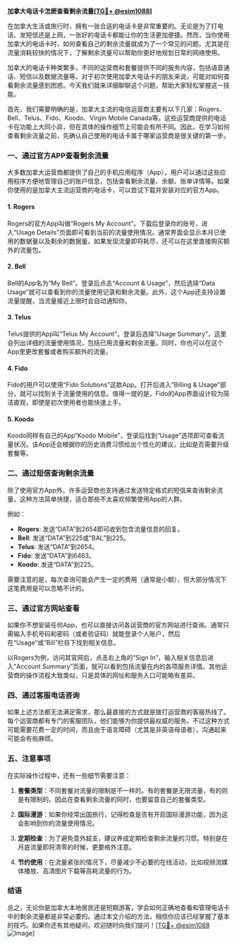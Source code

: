 **加拿大电话卡怎麽查看剩余流量[[TG💪+ @esim1088](https://t.me/s/esim1088)]**

在加拿大生活或旅行时，拥有一张合适的电话卡是非常重要的。无论是为了打电话、发短信还是上网，一张好的电话卡都能让你的生活更加便捷。然而，当你使用加拿大的电话卡时，如何查看自己的剩余流量就成为了一个常见的问题。尤其是在流量消耗较快的情况下，了解剩余流量可以帮助你更好地规划日常的网络使用。

加拿大的电话卡种类繁多，不同的运营商和套餐提供不同的服务内容，包括语音通话、短信以及数据流量等。对于初次使用加拿大电话卡的朋友来说，可能对如何查看剩余流量感到困惑。今天我们就来详细聊聊这个问题，帮助大家轻松掌握这一技能。

首先，我们需要明确的是，加拿大主流的电信运营商主要有以下几家：Rogers、Bell、Telus、Fido、Koodo、Virgin Mobile Canada等。这些运营商提供的电话卡在功能上大同小异，但在具体的操作细节上可能会有所不同。因此，在学习如何查看剩余流量之前，先确认自己使用的电话卡属于哪家运营商是很关键的第一步。

### **一、通过官方APP查看剩余流量**

大多数加拿大运营商都提供了自己的手机应用程序（App），用户可以通过这些应用程序方便地管理自己的账户信息，包括查看剩余流量、余额、账单详情等。如果你使用的是加拿大主流运营商的电话卡，可以尝试下载并安装对应的官方App。

#### **1. Rogers**
Rogers的官方App叫做“Rogers My Account”。下载后登录你的账号，进入“Usage Details”页面即可看到当前的流量使用情况。通常界面会显示本月已使用的数据量以及剩余的数据量。如果发现流量即将耗尽，还可以在这里直接购买额外的流量包。

#### **2. Bell**
Bell的App名为“My Bell”。登录后点击“Account & Usage”，然后选择“Data Usage”就可以查看到你的流量使用记录和剩余流量。此外，这个App还支持设置流量提醒，当流量接近上限时会自动通知你。

#### **3. Telus**
Telus提供的App叫“Telus My Account”。登录后选择“Usage Summary”，这里会列出详细的流量使用情况，包括已用流量和剩余流量。同时，你也可以在这个App里更改套餐或者购买额外的流量。

#### **4. Fido**
Fido的用户可以使用“Fido Solutions”这款App。打开后进入“Billing & Usage”部分，就可以找到关于流量使用的信息。值得一提的是，Fido的App界面设计较为简洁直观，即使是初次使用者也能快速上手。

#### **5. Koodo**
Koodo同样有自己的App“Koodo Mobile”，登录后找到“Usage”选项即可查看流量状况。该App还会根据你的历史消费习惯给出个性化的建议，比如是否需要升级套餐等。

### **二、通过短信查询剩余流量**

除了使用官方App外，许多运营商也支持通过发送特定格式的短信来查询剩余流量。这种方法简单快捷，适合那些不太喜欢频繁使用App的人群。

例如：
- **Rogers**: 发送“DATA”到2654即可收到包含流量信息的回复。
- **Bell**: 发送“DATA”到225或“BAL”到225。
- **Telus**: 发送“DATA”到2654。
- **Fido**: 发送“DATA”到6463。
- **Koodo**: 发送“DATA”到225。

需要注意的是，每次查询可能会产生一定的费用（通常是小额），但大部分情况下这笔费用是可以忽略不计的。

### **三、通过官方网站查看**

如果你不想安装任何App，也可以直接访问各运营商的官方网站进行查询。通常只需输入手机号码和密码（或者验证码）就能登录个人账户，然后在“Usage”或“Bill”栏目下找到相关信息。

以Rogers为例，访问其官网后，点击右上角的“Sign In”，输入相关信息后进入“Account Summary”页面，就可以看到包括流量在内的各项服务详情。其他运营商的操作流程大致类似，只是具体的网址和服务入口可能略有差异。

### **四、通过客服电话咨询**

如果上述方法都无法满足需求，那么最直接的方式就是拨打运营商的客服热线了。每个运营商都有专门的客服团队，他们能够为你提供最权威的服务。不过这种方式可能需要花费一定的时间，而且由于语言障碍（尤其是非英语母语者），沟通起来可能会有些麻烦。

### **五、注意事项**

在实际操作过程中，还有一些细节需要注意：

1. **套餐类型**：不同套餐对流量的限制是不一样的。有的套餐是无限流量，有的则是有限制的。因此在查看剩余流量的同时，也要留意自己的套餐类型。
   
2. **国际漫游**：如果你经常出国旅行，记得检查是否有开启国际漫游功能，因为这会影响到你的流量使用情况。

3. **定期检查**：为了避免意外超支，建议养成定期检查剩余流量的习惯。特别是在月底流量即将清零的时候，更要格外注意。

4. **节约使用**：在流量紧张的情况下，尽量减少不必要的在线活动，比如视频流媒体播放、高清图片下载等高耗流量的行为。

### **结语**

总之，无论你是加拿大本地居民还是短期游客，学会如何正确地查看和管理电话卡中的剩余流量都是非常必要的。通过本文介绍的方法，相信你应该已经掌握了基本的技巧。如果你还有其他疑问，欢迎随时向我们提问！[[TG💪+ @esim1088](https://t.me/s/esim1088) ![Image](https://i.postimg.cc/4NQfJmqS/Snipaste-2025-05-13-00-14-12.png)]
